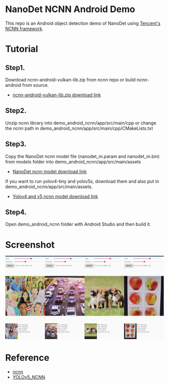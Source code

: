 # NanoDet NCNN Android Demo

This repo is an Android object detection demo of NanoDet using
[Tencent's NCNN framework](https://github.com/Tencent/ncnn).

# Tutorial

## Step1. 
Download ncnn-android-vulkan-lib.zip from ncnn repo or build ncnn-android from source.

- [ncnn-android-vulkan-lib.zip download link](https://github.com/Tencent/ncnn/releases)

## Step2.
Unzip ncnn library into demo_android_ncnn/app/src/main/cpp or change the ncnn path in demo_android_ncnn/app/src/main/cpp/CMakeLists.txt

## Step3.
Copy the NanoDet ncnn model file (nanodet_m.param and nanodet_m.bin) from models folder into demo_android_ncnn/app/src/main/assets

* [NanoDet ncnn model download link](https://github.com/RangiLyu/nanodet/releases/download/v0.0.1/nanodet_ncnn_model.zip)

If you want to run yolov4-tiny and yolov5s, download them and also put in demo_android_ncnn/app/src/main/assets.

* [Yolov4 and v5 ncnn model download link](https://drive.google.com/file/d/1Qk_1fDvOcFmNppDnaMFW-xFpMgLDyeAs/view?usp=sharing)

## Step4.
Open demo_android_ncnn folder with Android Studio and then build it.

# Screenshot
![](Android_demo.jpg)


# Reference

* [ncnn](https://github.com/tencent/ncnn)
* [YOLOv5_NCNN](https://github.com/WZTENG/YOLOv5_NCNN) 

